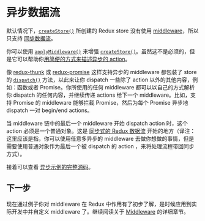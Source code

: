 # 异步数据流

默认情况下，[`createStore()`](../api/createStore.md) 所创建的 Redux store 没有使用 [middleware](Middleware.md)，所以只支持 [同步数据流](../basics/DataFlow.md)。

你可以使用 [`applyMiddleware()`](../api/applyMiddleware.md) 来增强 [`createStore()`](../api/createStore.md)。虽然这不是必须的，但是它可以帮助你[用简便的方式来描述异步的 action](AsyncActions.md)。

像 [redux-thunk](https://github.com/gaearon/redux-thunk) 或 [redux-promise](https://github.com/acdlite/redux-promise) 这样支持异步的 middleware 都包装了 store 的 [`dispatch()`](../api/Store.md#dispatch) 方法，以此来让你 dispatch 一些除了 action 以外的其他内容，例如：函数或者 Promise。你所使用的任何 middleware 都可以以自己的方式解析你 dispatch 的任何内容，并继续传递 actions 给下一个 middleware。比如，支持 Promise 的 middleware 能够拦截 Promise，然后为每个 Promise 异步地 dispatch 一对 begin/end actions。

当 middleware 链中的最后一个 middleware 开始 dispatch action 时，这个 action 必须是一个普通对象。这是 [同步式的 Redux 数据流](../basics/DataFlow.md) 开始的地方（译注：这里应该是指，你可以使用任意多异步的 middleware 去做你想做的事情，但是需要使用普通对象作为最后一个被 dispatch 的 action ，来将处理流程带回同步方式）。

接着可以查看 [异步示例的完整源码](ExampleRedditAPI.md)。

## 下一步

现在通过例子你对 middleware 在 Redux 中作用有了初步了解，是时候应用到实际开发中并自定义 middleware 了。继续阅读关于 [Middleware](Middleware.md) 的详细章节。
